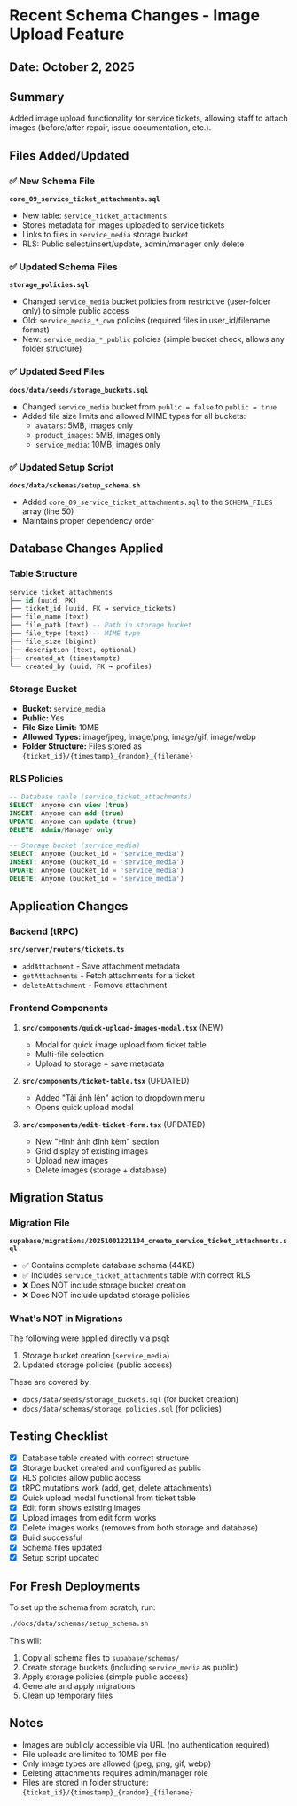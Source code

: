 # Recent Schema Changes - Image Upload Feature

## Date: October 2, 2025

## Summary
Added image upload functionality for service tickets, allowing staff to attach images (before/after repair, issue documentation, etc.).

## Files Added/Updated

### ✅ New Schema File
**`core_09_service_ticket_attachments.sql`**
- New table: `service_ticket_attachments`
- Stores metadata for images uploaded to service tickets
- Links to files in `service_media` storage bucket
- RLS: Public select/insert/update, admin/manager only delete

### ✅ Updated Schema Files

**`storage_policies.sql`**
- Changed `service_media` bucket policies from restrictive (user-folder only) to simple public access
- Old: `service_media_*_own` policies (required files in user_id/filename format)
- New: `service_media_*_public` policies (simple bucket check, allows any folder structure)

### ✅ Updated Seed Files

**`docs/data/seeds/storage_buckets.sql`**
- Changed `service_media` bucket from `public = false` to `public = true`
- Added file size limits and allowed MIME types for all buckets:
  - `avatars`: 5MB, images only
  - `product_images`: 5MB, images only
  - `service_media`: 10MB, images only

### ✅ Updated Setup Script

**`docs/data/schemas/setup_schema.sh`**
- Added `core_09_service_ticket_attachments.sql` to the `SCHEMA_FILES` array (line 50)
- Maintains proper dependency order

## Database Changes Applied

### Table Structure
```sql
service_ticket_attachments
├── id (uuid, PK)
├── ticket_id (uuid, FK → service_tickets)
├── file_name (text)
├── file_path (text) -- Path in storage bucket
├── file_type (text) -- MIME type
├── file_size (bigint)
├── description (text, optional)
├── created_at (timestamptz)
└── created_by (uuid, FK → profiles)
```

### Storage Bucket
- **Bucket:** `service_media`
- **Public:** Yes
- **File Size Limit:** 10MB
- **Allowed Types:** image/jpeg, image/png, image/gif, image/webp
- **Folder Structure:** Files stored as `{ticket_id}/{timestamp}_{random}_{filename}`

### RLS Policies
```sql
-- Database table (service_ticket_attachments)
SELECT: Anyone can view (true)
INSERT: Anyone can add (true)
UPDATE: Anyone can update (true)
DELETE: Admin/Manager only

-- Storage bucket (service_media)
SELECT: Anyone (bucket_id = 'service_media')
INSERT: Anyone (bucket_id = 'service_media')
UPDATE: Anyone (bucket_id = 'service_media')
DELETE: Anyone (bucket_id = 'service_media')
```

## Application Changes

### Backend (tRPC)
**`src/server/routers/tickets.ts`**
- `addAttachment` - Save attachment metadata
- `getAttachments` - Fetch attachments for a ticket
- `deleteAttachment` - Remove attachment

### Frontend Components
1. **`src/components/quick-upload-images-modal.tsx`** (NEW)
   - Modal for quick image upload from ticket table
   - Multi-file selection
   - Upload to storage + save metadata

2. **`src/components/ticket-table.tsx`** (UPDATED)
   - Added "Tải ảnh lên" action to dropdown menu
   - Opens quick upload modal

3. **`src/components/edit-ticket-form.tsx`** (UPDATED)
   - New "Hình ảnh đính kèm" section
   - Grid display of existing images
   - Upload new images
   - Delete images (storage + database)

## Migration Status

### Migration File
**`supabase/migrations/20251001221104_create_service_ticket_attachments.sql`**
- ✅ Contains complete database schema (44KB)
- ✅ Includes `service_ticket_attachments` table with correct RLS
- ❌ Does NOT include storage bucket creation
- ❌ Does NOT include updated storage policies

### What's NOT in Migrations
The following were applied directly via psql:
1. Storage bucket creation (`service_media`)
2. Updated storage policies (public access)

These are covered by:
- `docs/data/seeds/storage_buckets.sql` (for bucket creation)
- `docs/data/schemas/storage_policies.sql` (for policies)

## Testing Checklist

- [x] Database table created with correct structure
- [x] Storage bucket created and configured as public
- [x] RLS policies allow public access
- [x] tRPC mutations work (add, get, delete attachments)
- [x] Quick upload modal functional from ticket table
- [x] Edit form shows existing images
- [x] Upload images from edit form works
- [x] Delete images works (removes from both storage and database)
- [x] Build successful
- [x] Schema files updated
- [x] Setup script updated

## For Fresh Deployments

To set up the schema from scratch, run:
```bash
./docs/data/schemas/setup_schema.sh
```

This will:
1. Copy all schema files to `supabase/schemas/`
2. Create storage buckets (including `service_media` as public)
3. Apply storage policies (simple public access)
4. Generate and apply migrations
5. Clean up temporary files

## Notes

- Images are publicly accessible via URL (no authentication required)
- File uploads are limited to 10MB per file
- Only image types are allowed (jpeg, png, gif, webp)
- Deleting attachments requires admin/manager role
- Files are stored in folder structure: `{ticket_id}/{timestamp}_{random}_{filename}`
